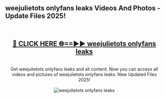<h2>weejulietots onlyfans leaks Videos And Photos - Update Files 2025!</h2>
<br>
<div align="center">
<h2><a href="https://top-ai-tools.click/QrbHav" rel="nofollow">🔴 CLICK HERE 🌐==►► weejulietots onlyfans leaks</a></h2>
<br>
Get weejulietots onlyfans leaks and all content. Now you can access all videos and pictures of weejulietots onlyfans leaks. New Updated Files 2025!
<br>
<br>
<a href="https://top-ai-tools.click/QrbHav" rel="nofollow" data-target="animated-image.originalLink"><img src="https://i.ibb.co.com/WyWwxjT/player-gif2.gif" alt="weejulietots onlyfans leaks" style="max-width: 100%; display: inline-block;" data-target="animated-image.originalImage"></a>
</div>
<br>